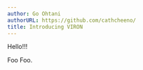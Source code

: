 ```yaml
---
author: Go Ohtani
authorURL: https://github.com/cathcheeno/
title: Introducing VIRON
---
```


Hello!!!

<!--truncate-->

Foo Foo.
